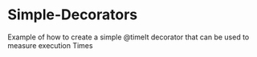 # Simple-Decorators
Example of how to create a simple @timeIt decorator that can be used to measure execution Times
